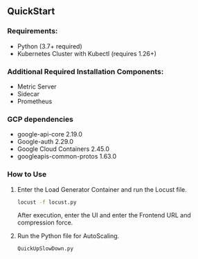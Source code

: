 ## QuickStart

### Requirements: 
- Python (3.7+ required)
- Kubernetes Cluster with Kubectl (requires 1.26+)

### Additional Required Installation Components:
- Metric Server
- Sidecar
- Prometheus

### GCP dependencies
- google-api-core 2.19.0
- Google-auth 2.29.0
- Google Cloud Containers 2.45.0
- googleapis-common-protos 1.63.0

### How to Use

1. Enter the Load Generator Container and run the Locust file.

   ```sh
   locust -f locust.py
   ```
   After execution, enter the UI and enter the Frontend URL and compression force.
   
2. Run the Python file for AutoScaling.

   ```sh
   QuickUpSlowDown.py
   ```